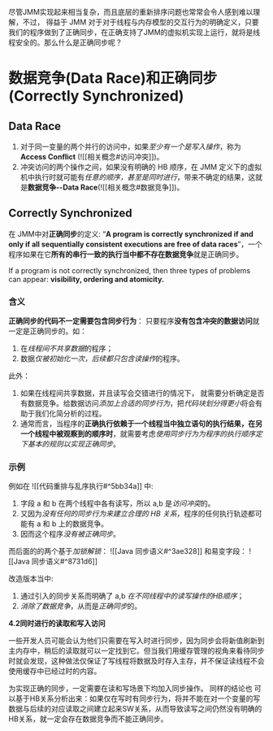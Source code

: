 尽管JMM实现起来相当复杂，而且底层的重新排序问题也常常会令人感到难以理解，不过， 得益于 JMM 对于对于线程与内存模型的交互行为的明确定义，只要我们的程序做到了正确同步，在正确支持了JMM的虚拟机实现上运行，就将是线程安全的。那么什么是正确同步呢？

# 数据竞争(Data Race)和正确同步(Correctly Synchronized)
## Data Race
1. 对于同一变量的两个并行的访问中，如果*至少有一个是写入操作*，称为 **Access Conflict** (![[相关概念#访问冲突]])。
2. 冲突访问的两个操作之间，如果没有明确的 HB 顺序，在 JMM 定义下的虚拟机中执行时就可能有*任意的顺序，甚至是同时进行*，带来不确定的结果，这就是**数据竞争--Data Race**(![[相关概念#数据竞争]])。

## Correctly Synchronized
在 JMM中对**正确同步**的定义: 
“**A program is correctly synchronized if and only if all sequentially consistent executions are free of data races**”，一个程序如果在它**所有的串行一致的执行当中都不存在数据竞争**就是正确同步。

If a program is not correctly synchronized, then three types of problems can appear: **visibility, ordering and atomicity.**

### 含义
**正确同步的代码不一定需要包含同步行为**：
只要程序**没有包含冲突的数据访问**就一定是正确同步的。如：
1. 在*线程间不共享数据*的程序；
2. 数据*仅被初始化一次，后续都只包含读操作*的程序。

此外：
1. 如果在线程间共享数据，并且读写会交错进行的情况下， 就需要分析确定是否有数据竞争。给数据访问*添加上合适的同步行为*，把*代码块划分得更小*将会有助于我们化简分析的过程。
2. 通常而言，当程序的**正确执行依赖于一个线程当中独立语句的执行结果，在另一个线程中被观察到的顺序时**，就需要考虑*使用同步行为为程序的执行顺序定下基本的规则以实现正确同步*。

### 示例
例如在 ![[代码重排与乱序执行#^5bb34a]]  中:
1. 字段 a 和 b 在两个线程中各有读写，所以 a,b 是*访问冲突*的。
2. 又因为*没有任何的同步行为来建立合理的 HB 关系*，程序的任何执行轨迹都可能有 a 和 b 上的数据竞争。
3. 因而这个程序*没有被正确同步*。

而后面的的两个基于*加锁解锁*：
![[Java 同步语义#^3ae328]]
和易变字段：
![[Java 同步语义#^8731d6]]

改造版本当中:
1. 通过引入的同步关系而明确了 a,b *在不同线程中的读写操作的HB顺序*；
2. *消除了数据竞争*，从而是*正确同步*的。


**4.2同时进行的读取和写入访问**

一些开发人员可能会认为他们只需要在写入时进行同步，因为同步会将新值刷新到主内存中，稍后的读取就可以一定找到它。但当我们用缓存管理的视角来看待同步时就会发现，这种做法仅保证了写线程将数据及时存入主存，并不保证读线程不会使用缓存中已经过时的内容。

  

为实现正确的同步，一定需要在读和写场景下均加入同步操作。 同样的结论也 可以基于HB关系分析出来：如果仅在写时有同步行为，将并不能在对一个变量的写数据与后续的对应读取之间建立起来SW关系，从而导致读写之间仍然没有明确的HB关系，就一定会存在数据竞争而不能正确同步。